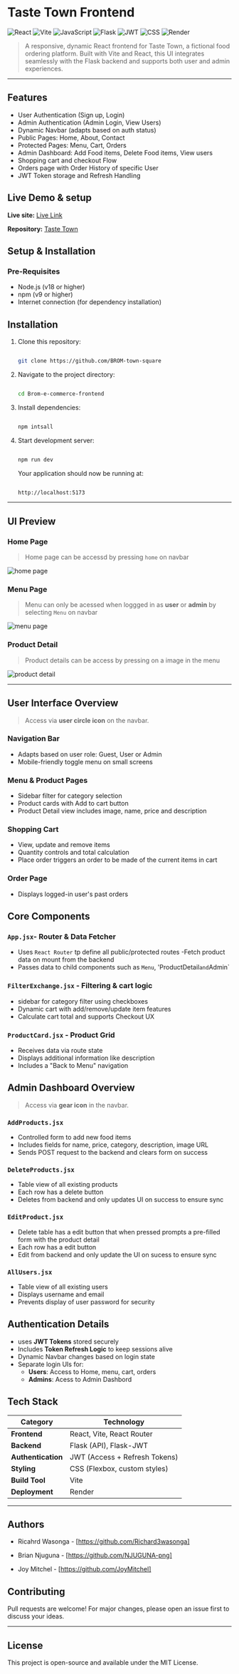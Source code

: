 
# **Taste Town Frontend**


![React](https://img.shields.io/badge/React-20232A?style=for-the-badge&logo=react&logoColor=61DAFB)
![Vite](https://img.shields.io/badge/Vite-646CFF?style=for-the-badge&logo=vite&logoColor=FFD62E)
![JavaScript](https://img.shields.io/badge/JavaScript-F7DF1E?style=for-the-badge&logo=javascript&logoColor=black)
![Flask](https://img.shields.io/badge/Flask-000000?style=for-the-badge&logo=flask&logoColor=white)
![JWT](https://img.shields.io/badge/JWT-000000?style=for-the-badge&logo=JSON%20web%20tokens&logoColor=white)
![CSS](https://img.shields.io/badge/CSS-1572B6?style=for-the-badge&logo=css3&logoColor=white)
![Render](https://img.shields.io/badge/Deployed%20on-Render-00979D?style=for-the-badge&logo=render&logoColor=white)


>A responsive, dynamic React frontend for Taste Town, a fictional food ordering platform. Built with Vite and React, this UI integrates seamlessly with the Flask backend and supports both user and admin experiences.

---

## **Features**

- User Authentication (Sign up, Login)
- Admin Authentication (Admin Login, View Users)
- Dynamic Navbar (adapts based on auth status)
- Public Pages: Home, About, Contact
- Protected Pages: Menu, Cart, Orders
- Admin Dashboard: Add Food items, Delete Food items, View users
- Shopping cart and checkout Flow
- Orders page with Order History of specific User
- JWT Token storage and Refresh Handling

## **Live Demo & setup**

**Live site:** [Live Link](https://brom-e-commerce-front-end.onrender.com/)

**Repository:** [Taste Town](https://github.com/BROM-town-square)

## **Setup & Installation**

### **Pre-Requisites**

- Node.js (v18 or higher)
- npm (v9 or higher)
- Internet connection (for dependency installation)


## **Installation**

1. Clone this repository:
   ```bash

   git clone https://github.com/BROM-town-square

   ```
2. Navigate to the project directory:
   ```bash

   cd Brom-e-commerce-frontend

   ```
3. Install dependencies:
   ```bash

   npm intsall

   ```

4. Start development server:
   ```bash

   npm run dev

   ```

   Your application should now be running at:
   ```bash

   http://localhost:5173 

   ```

---
## **UI Preview**

### **Home Page**

> Home page can be accessd by pressing `home` on navbar

![home page](./screenshots/home.png)

### **Menu Page**

> Menu can only be acessed when loggged in as **user** or **admin** by selecting `Menu` on navbar

![menu page](./screenshots/menu.png)

### **Product Detail**

> Product details can be access by pressing on a image in the menu

![product detail](./screenshots/pd.png)

---

## **User Interface Overview**

>Access via **user circle icon** on the navbar.

### **Navigation Bar**

- Adapts based on user role: Guest, User or Admin
- Mobile-friendly toggle menu on small screens

### **Menu & Product Pages**

- Sidebar filter for category selection
- Product cards with Add to cart button
- Product Detail view includes image, name, price and description

### **Shopping Cart**

- View, update and remove items
- Quantity controls and total calculation
- Place order triggers an order to be made of the current items in cart

### **Order Page**

- Displays logged-in user's past orders

## **Core Components**


### **`App.jsx`- Router & Data Fetcher**

- Uses `React Router` tp define all public/protected routes
-Fetch product data on mount from the backend
- Passes data to child components such as `Menu`, 'ProductDetail` and `Admin`

### **`FilterExchange.jsx` - Filtering & cart logic**

- sidebar for category filter using checkboxes
- Dynamic cart with add/remove/update item features
- Calculate cart total and supports Checkout UX

### **`ProductCard.jsx` - Product Grid**

- Receives data via route state
- Displays additional information like description
- Includes a "Back to Menu" navigation


## **Admin Dashboard Overview**

>Access via **gear icon** in the navbar.

### **`AddProducts.jsx`**

- Controlled form to add new food items
- Includes fields for name, price, category, description, image URL
- Sends POST request to the backend and clears form on success

### **`DeleteProducts.jsx`**

- Table view of all existing products
- Each row has a delete button
- Deletes from backend and only updates UI on success to ensure sync

### **`EditProduct.jsx`**

- Delete table has a edit button that when pressed prompts a pre-filled form with the product detail
- Each row has a edit button
- Edit from backend and only update the UI on sucess to ensure sync

### **`AllUsers.jsx`**

- Table view of all existing users
- Displays username and email
- Prevents display of user password for security 


## **Authentication Details**

- uses **JWT Tokens** stored securely
- Includes **Token Refresh Logic** to keep sessions alive
- Dynamic Navbar changes based on login state
- Separate login UIs for:
   - **Users**: Access to Home, menu, cart, orders
   - **Admins**: Acess to Admin Dashbord


## **Tech Stack**

| Category          | Technology                       |
|-------------------|----------------------------------|
| **Frontend**      | React, Vite, React Router        |
| **Backend**       | Flask (API), Flask-JWT           |
| **Authentication**| JWT (Access + Refresh Tokens)    |
| **Styling**       | CSS (Flexbox, custom styles)     |
| **Build Tool**    | Vite                             |
| **Deployment**    | Render                           |


---

## **Authors**

- Ricahrd Wasonga - [https://github.com/Richard3wasonga]

- Brian Njuguna - [https://github.com/NJUGUNA-png]

- Joy Mitchel - [https://github.com/JoyMitchel]


## **Contributing**

Pull requests are welcome! For major changes, please open an issue first to discuss your ideas.

---

## **License**

This project is open-source and available under the MIT License.

